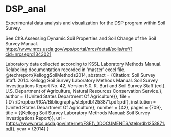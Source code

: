 # DSP_anal
Experimental data analysis and visualization for the DSP program within Soil Survey.

See Ch9.Assessing Dynamic Soil Properties and Soil Change of the Soil Survey Manual.
https://www.nrcs.usda.gov/wps/portal/nrcs/detail/soils/ref/?cid=nrcseprd1343021

Laboratory data collected according to KSSL Laboratory Methods Manual.  Relabeling documentation recorded in 'master' excel file.
@techreport{KelloggSoilMethods2014,
abstract = {Citation: Soil Survey Staff. 2014. Kellogg Soil Survey Laboratory Methods Manual. Soil Survey Investigations Report No. 42, Version 5.0. R. Burt and Soil Survey Staff (ed.). U.S. Department of Agriculture, Natural Resources Conservation Service.},
author = {{United States Department Of Agriculture}},
file = {:D$\backslash$:/Dropbox/RCA/Bibliography/stelprdb1253871.pdf:pdf},
institution = {United States Department Of Agriculture},
number = {42},
pages = {709},
title = {{Kellogg Soil Survey Laboratory Methods Manual: Soil Survey Investigations Report}},
url = {https://www.nrcs.usda.gov/Internet/FSE{\_}DOCUMENTS/stelprdb1253871.pdf},
year = {2014}
}
